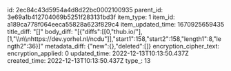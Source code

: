 id: 2ec84c43d5954a4d8d22bc0002100935
parent_id: 3e69a1b412704069b5251f283131bd3f
item_type: 1
item_id: a189ca778f064eeca55828a623f829c4
item_updated_time: 1670925659435
title_diff: "[]"
body_diff: "[{\"diffs\":[[0,\"thub.io/\"],[1,\"\\\n\\\nhttps://dev.yorhel.nl/ncdu\"]],\"start1\":158,\"start2\":158,\"length1\":8,\"length2\":36}]"
metadata_diff: {"new":{},"deleted":[]}
encryption_cipher_text: 
encryption_applied: 0
updated_time: 2022-12-13T10:13:50.437Z
created_time: 2022-12-13T10:13:50.437Z
type_: 13